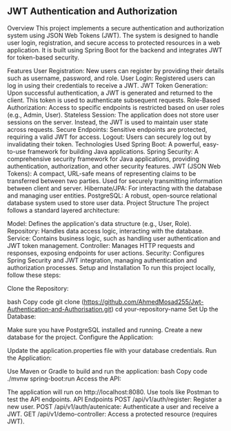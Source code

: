 ## JWT Authentication and Authorization
Overview
This project implements a secure authentication and authorization system using JSON Web Tokens (JWT). The system is designed to handle user login, registration, and secure access to protected resources in a web application. It is built using Spring Boot for the backend and integrates JWT for token-based security.

Features
User Registration: New users can register by providing their details such as username, password, and role.
User Login: Registered users can log in using their credentials to receive a JWT.
JWT Token Generation: Upon successful authentication, a JWT is generated and returned to the client. This token is used to authenticate subsequent requests.
Role-Based Authorization: Access to specific endpoints is restricted based on user roles (e.g., Admin, User).
Stateless Session: The application does not store user sessions on the server. Instead, the JWT is used to maintain user state across requests.
Secure Endpoints: Sensitive endpoints are protected, requiring a valid JWT for access.
Logout: Users can securely log out by invalidating their token.
Technologies Used
Spring Boot: A powerful, easy-to-use framework for building Java applications.
Spring Security: A comprehensive security framework for Java applications, providing authentication, authorization, and other security features.
JWT (JSON Web Tokens): A compact, URL-safe means of representing claims to be transferred between two parties. Used for securely transmitting information between client and server.
Hibernate/JPA: For interacting with the database and managing user entities.
PostgreSQL: A robust, open-source relational database system used to store user data.
Project Structure
The project follows a standard layered architecture:

Model: Defines the application's data structure (e.g., User, Role).
Repository: Handles data access logic, interacting with the database.
Service: Contains business logic, such as handling user authentication and JWT token management.
Controller: Manages HTTP requests and responses, exposing endpoints for user actions.
Security: Configures Spring Security and JWT integration, managing authentication and authorization processes.
Setup and Installation
To run this project locally, follow these steps:

Clone the Repository:

bash
Copy code
git clone (https://github.com/AhmedMosad255/Jwt-Authentication-and-Authorisation.git)
cd your-repository-name
Set Up the Database:

Make sure you have PostgreSQL installed and running.
Create a new database for the project.
Configure the Application:

Update the application.properties file with your database credentials.
Run the Application:

Use Maven or Gradle to build and run the application:
bash
Copy code
./mvnw spring-boot:run
Access the API:

The application will run on http://localhost:8080.
Use tools like Postman to test the API endpoints.
API Endpoints
POST /api/v1/auth/register: Register a new user.
POST /api/v1/auth/autenicate: Authenticate a user and receive a JWT.
GET /api/v1/demo-controller: Access a protected resource (requires JWT).
